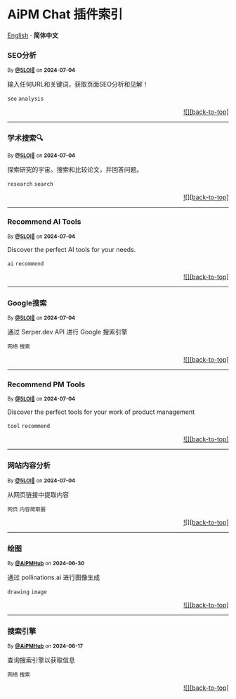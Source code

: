 <h1>AiPM Chat 插件索引</h1>

[English](./README.md) · **简体中文**<!-- AWESOME PLUGINS -->

### SEO分析

<sup>By **[@5LOI🐬](https://www.5loi.com)** on **2024-07-04**</sup>

输入任何URL和关键词，获取页面SEO分析和见解！

`seo` `analysis`

<div align="right">

[![][back-to-top]](#readme-top)

</div>

---

### 学术搜索🔍

<sup>By **[@5LOI🐬](https://www.5loi.com)** on **2024-07-04**</sup>

探索研究的宇宙。搜索和比较论文，并回答问题。

`research` `search`

<div align="right">

[![][back-to-top]](#readme-top)

</div>

---

### Recommend AI Tools

<sup>By **[@5LOI🐬](https://www.5loi.com)** on **2024-07-04**</sup>

Discover the perfect AI tools for your needs.

`ai` `recommend`

<div align="right">

[![][back-to-top]](#readme-top)

</div>

---

### Google搜索

<sup>By **[@5LOI🐬](https://www.5loi.com)** on **2024-07-04**</sup>

通过 Serper.dev API 进行 Google 搜索引擎

`网络` `搜索`

<div align="right">

[![][back-to-top]](#readme-top)

</div>

---

### Recommend PM Tools

<sup>By **[@5LOI🐬](https://www.5loi.com)** on **2024-07-04**</sup>

Discover the perfect tools for your work of product management

`tool` `recommend`

<div align="right">

[![][back-to-top]](#readme-top)

</div>

---

### 网站内容分析

<sup>By **[@5LOI🐬](https://www.5loi.com)** on **2024-07-04**</sup>

从网页链接中提取内容

`网页` `内容爬取器`

<div align="right">

[![][back-to-top]](#readme-top)

</div>

---

### 绘图

<sup>By **[@AiPMHub](https://github.com/aipmhub/chat-plugin-drawing)** on **2024-06-30**</sup>

通过 pollinations.ai 进行图像生成

`drawing` `image`

<div align="right">

[![][back-to-top]](#readme-top)

</div>

---

### 搜索引擎

<sup>By **[@AiPMHub](https://github.com/aipmhub/chat-plugin-search-engine)** on **2024-06-17**</sup>

查询搜索引擎以获取信息

`网络` `搜索`

<div align="right">

[![][back-to-top]](#readme-top)

</div>
